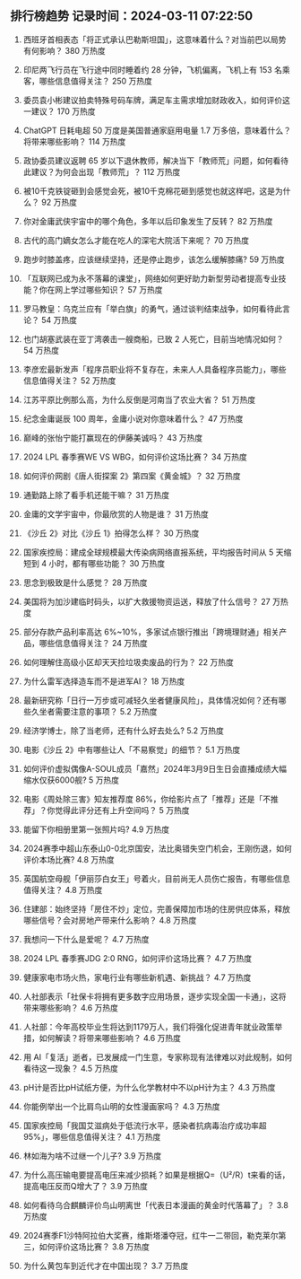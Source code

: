 
## 排行榜趋势 记录时间：2024-03-11 07:22:50
  
  1. 西班牙首相表态「将正式承认巴勒斯坦国」，这意味着什么？对当前巴以局势有何影响？ 380 万热度
    
  2. 印尼两飞行员在飞行途中同时睡着约 28 分钟，飞机偏离，飞机上有 153 名乘客，哪些信息值得关注？ 250 万热度
    
  3. 委员袁小彬建议拍卖特殊号码车牌，满足车主需求增加财政收入，如何评价这一建议？ 170 万热度
    
  4. ChatGPT 日耗电超 50 万度是美国普通家庭用电量 1.7 万多倍，意味着什么？将带来哪些影响？ 114 万热度
    
  5. 政协委员建议返聘 65 岁以下退休教师，解决当下「教师荒」问题，如何看待此建议？为何会出现「教师荒」？ 112 万热度
    
  6. 被10千克铁锭砸到会感觉会死，被10千克棉花砸到感觉也就这样吧，这是为什么？ 92 万热度
    
  7. 你对金庸武侠宇宙中的哪个角色，多年以后印象发生了反转？ 82 万热度
    
  8. 古代的高门嫡女怎么才能在吃人的深宅大院活下来呢？ 70 万热度
    
  9. 跑步时膝盖疼，应该继续坚持，还是停止跑步，该怎么缓解膝痛? 59 万热度
    
  10. 「互联网已成为永不落幕的课堂」，网络如何更好助力新型劳动者提高专业技能？你在网上学过哪些知识？ 57 万热度
    
  11. 罗马教皇：乌克兰应有「举白旗」的勇气，通过谈判结束战争，如何看待此言论？ 54 万热度
    
  12. 也门胡塞武装在亚丁湾袭击一艘商船，已致 2 人死亡，目前当地情况如何？ 54 万热度
    
  13. 李彦宏最新发声「程序员职业将不复存在，未来人人具备程序员能力」，哪些信息值得关注？ 52 万热度
    
  14. 江苏平原比例那么高，为什么反倒是河南当了农业大省？ 51 万热度
    
  15. 纪念金庸诞辰 100 周年，金庸小说对你意味着什么？ 47 万热度
    
  16. 巅峰的张怡宁能打赢现在的伊藤美诚吗？ 43 万热度
    
  17. 2024 LPL 春季赛WE VS WBG，如何评价这场比赛？ 34 万热度
    
  18. 如何评价网剧《唐人街探案 2》第四案《黄金城》？ 32 万热度
    
  19. 通勤路上除了看手机还能干嘛？ 31 万热度
    
  20. 金庸的文学宇宙中，你最欣赏的人物是谁？ 31 万热度
    
  21. 《沙丘 2》对比《沙丘 1》拍得怎么样？ 30 万热度
    
  22. 国家疾控局：建成全球规模最大传染病网络直报系统，平均报告时间从 5 天缩短到 4 小时，都有哪些功能？ 30 万热度
    
  23. 思念到极致是什么感觉？ 28 万热度
    
  24. 美国将为加沙建临时码头，以扩大救援物资运送，释放了什么信号？ 27 万热度
    
  25. 部分存款产品利率高达 6%~10%，多家试点银行推出「跨境理财通」相关产品，哪些信息值得关注？ 24 万热度
    
  26. 如何理解住高级小区却天天捡垃圾卖废品的行为？ 22 万热度
    
  27. 为什么雷军选择造车而不是进军AI？ 18 万热度
    
  28. 最新研究称「日行一万步或可减轻久坐者健康风险」，具体情况如何？还有哪些久坐者需要注意的事项？ 5.2 万热度
    
  29. 经济学博士，除了当老师，还有什么好去处么? 5.2 万热度
    
  30. 电影《沙丘 2》中有哪些让人「不易察觉」的细节？ 5.1 万热度
    
  31. 如何评价虚拟偶像A-SOUL成员「嘉然」2024年3月9日生日会直播成绩大幅缩水仅获6000舰? 5 万热度
    
  32. 电影《周处除三害》知友推荐度 86%，你给影片点了「推荐」还是「不推荐」？你觉得此评分还有上升空间吗？ 5 万热度
    
  33. 能留下你相册里第一张照片吗? 4.9 万热度
    
  34. 2024赛季中超山东泰山0-0北京国安，法比奥错失空门机会，王刚伤退，如何评价本场比赛? 4.8 万热度
    
  35. 英国航空母舰「伊丽莎白女王」号着火，目前尚无人员伤亡报告，有哪些信息值得关注？ 4.8 万热度
    
  36. 住建部：始终坚持「房住不炒」定位，完善保障加市场的住房供应体系，释放哪些信号？会对房地产带来什么影响？ 4.8 万热度
    
  37. 我想问一下什么是爱呢？ 4.7 万热度
    
  38. 2024 LPL 春季赛JDG 2:0 RNG，如何评价这场比赛？ 4.7 万热度
    
  39. 健康家电市场火热，家电行业有哪些新机遇、新挑战？ 4.7 万热度
    
  40. 人社部表示「社保卡将拥有更多数字应用场景，逐步实现全国一卡通」，这将带来哪些影响？ 4.6 万热度
    
  41. 人社部：今年高校毕业生将达到1179万人，我们将强化促进青年就业政策举措，如何解读？将带来哪些影响？ 4.6 万热度
    
  42. 用 AI「复活」逝者，已发展成一门生意，专家称现有法律难以对此规制，如何看待这一现象？ 4.5 万热度
    
  43. pH计是否比pH试纸方便，为什么化学教材中不以pH计为主？ 4.3 万热度
    
  44. 你能例举出一个比肩鸟山明的女性漫画家吗？ 4.3 万热度
    
  45. 国家疾控局「我国艾滋病处于低流行水平，感染者抗病毒治疗成功率超 95%」，哪些信息值得关注？ 4.1 万热度
    
  46. 林如海为啥不过继一个儿子? 3.9 万热度
    
  47. 为什么高压输电要提高电压来减少损耗？如果是根据Q=（U²/R）t来看的话，提高电压反而Q增大了？ 3.9 万热度
    
  48. 如何看待乌合麒麟评价鸟山明离世「代表日本漫画的黄金时代落幕了」？ 3.8 万热度
    
  49. 2024赛季F1沙特阿拉伯大奖赛，维斯塔潘夺冠，红牛一二带回，勒克莱尔第三，如何评价这场比赛？ 3.8 万热度
    
  50. 为什么黄包车到近代才在中国出现？ 3.7 万热度
    